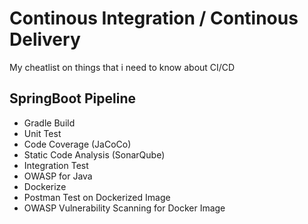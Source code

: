 # Continous Integration / Continous Delivery
My cheatlist on things that i need to know about CI/CD


## SpringBoot Pipeline
- Gradle Build
- Unit Test
- Code Coverage (JaCoCo)
- Static Code Analysis (SonarQube)
- Integration Test
- OWASP for Java
- Dockerize
- Postman Test on Dockerized Image
- OWASP Vulnerability Scanning for Docker Image
